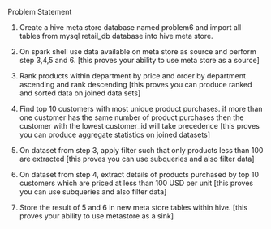 Problem Statement


1. Create a hive meta store database named problem6 and import all tables from mysql retail_db database into hive meta store.  

2. On spark shell use data available on meta store as source and perform step 3,4,5 and 6. [this proves your ability to use meta store as a source]  

3. Rank products within department by price and order by department ascending and rank descending [this proves you can produce ranked and sorted data on joined data sets]  

4. Find top 10 customers with most unique product purchases. if more than one customer has the same number of product purchases then the customer with the lowest customer_id will take precedence [this proves you can produce aggregate statistics on joined datasets]  

5. On dataset from step 3, apply filter such that only products less than 100 are extracted [this proves you can use subqueries and also filter data]  

5. On dataset from step 4, extract details of products purchased by top 10 customers which are priced at less than 100 USD per unit [this proves you can use subqueries and also filter data]  

7. Store the result of 5 and 6 in new meta store tables within hive. [this proves your ability to use metastore as a sink]  
